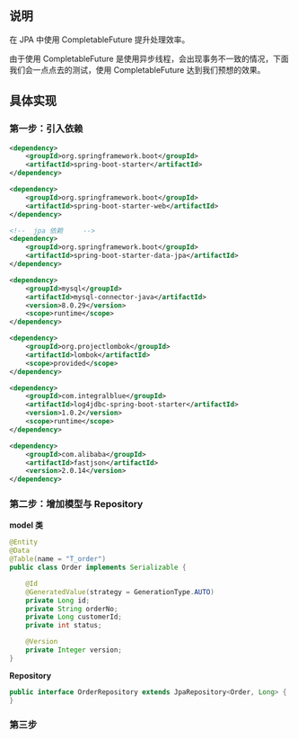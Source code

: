## 说明
在 JPA 中使用 CompletableFuture 提升处理效率。

由于使用 CompletableFuture 是使用异步线程，会出现事务不一致的情况，下面我们会一点点去的测试，使用 CompletableFuture 达到我们预想的效果。

## 具体实现


### 第一步：引入依赖

```xml
<dependency>
    <groupId>org.springframework.boot</groupId>
    <artifactId>spring-boot-starter</artifactId>
</dependency>

<dependency>
    <groupId>org.springframework.boot</groupId>
    <artifactId>spring-boot-starter-web</artifactId>
</dependency>

<!--  jpa 依赖     -->
<dependency>
    <groupId>org.springframework.boot</groupId>
    <artifactId>spring-boot-starter-data-jpa</artifactId>
</dependency>

<dependency>
    <groupId>mysql</groupId>
    <artifactId>mysql-connector-java</artifactId>
    <version>8.0.29</version>
    <scope>runtime</scope>
</dependency>

<dependency>
    <groupId>org.projectlombok</groupId>
    <artifactId>lombok</artifactId>
    <scope>provided</scope>
</dependency>

<dependency>
    <groupId>com.integralblue</groupId>
    <artifactId>log4jdbc-spring-boot-starter</artifactId>
    <version>1.0.2</version>
    <scope>runtime</scope>
</dependency>

<dependency>
    <groupId>com.alibaba</groupId>
    <artifactId>fastjson</artifactId>
    <version>2.0.14</version>
</dependency>
```



### 第二步：增加模型与 Repository

**model 类**

```java
@Entity
@Data
@Table(name = "T_order")
public class Order implements Serializable {

    @Id
    @GeneratedValue(strategy = GenerationType.AUTO)
    private Long id;
    private String orderNo;
    private Long customerId;
    private int status;

    @Version
    private Integer version;
}
```

**Repository**

```java
public interface OrderRepository extends JpaRepository<Order, Long> {
}
```

### 第三步

